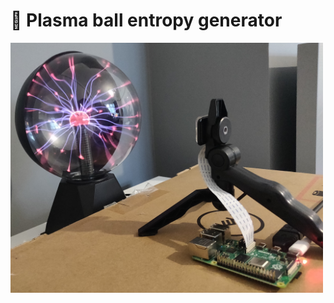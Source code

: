 # 🔮 Plasma ball entropy generator
 
<img src="https://github.com/JW2586/Plasma-ball-entropy-generator/blob/40227d32319a0b4fafcd13f662e725887d0f3bb6/Images/Hardware%20setup.jpg" alt="alt text" width="500" height="whatever">

